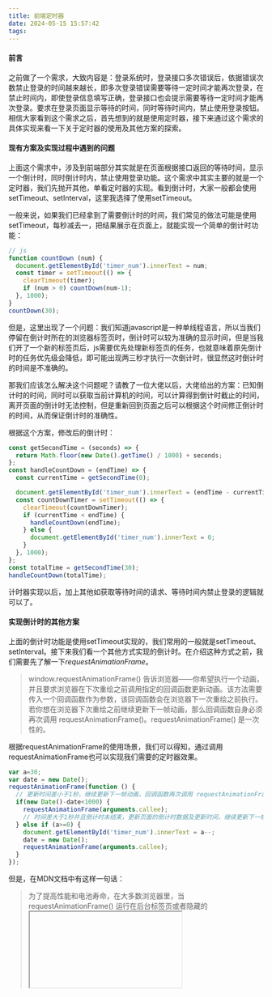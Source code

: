 ```yaml
---
title: 前端定时器
date: 2024-05-15 15:57:42
tags:
---
```


#### 前言

之前做了一个需求，大致内容是：登录系统时，登录接口多次错误后，依据错误次数禁止登录的时间越来越长，即多次登录错误需要等待一定时间才能再次登录，在禁止时间内，即使登录信息填写正确，登录接口也会提示需要等待一定时间才能再次登录。要求在登录页面显示等待的时间，同时等待时间内，禁止使用登录按钮。相信大家看到这个需求之后，首先想到的就是使用定时器，接下来通过这个需求的具体实现来看一下关于定时器的使用及其他方案的探索。


#### 现有方案及实现过程中遇到的问题

上面这个需求中，涉及到前端部分其实就是在页面根据接口返回的等待时间，显示一个倒计时，同时倒计时内，禁止使用登录功能。这个需求中其实主要的就是一个定时器，我们先抛开其他，单看定时器的实现。看到倒计时，大家一般都会使用setTimeout、setInterval，这里我选择了使用setTimeout。

一般来说，如果我们已经拿到了需要倒计时的时间，我们常见的做法可能是使用setTimeout，每秒减去一，把结果展示在页面上，就能实现一个简单的倒计时功能：
```js
// js
function countDown (num) {
  document.getElementById('timer_num').innerText = num;
  const timer = setTimeout(() => {
    clearTimeout(timer);
    if (num > 0) countDown(num-1);
  }, 1000);
}
countDown(30);
```
但是，这里出现了一个问题：我们知道javascript是一种单线程语言，所以当我们停留在倒计时所在的浏览器标签页时，倒计时可以较为准确的显示时间，但是当我们开了一个新的标签页后，js需要优先处理新标签页的任务，也就意味着原先倒计时的任务优先级会降低，即可能出现两三秒才执行一次倒计时，很显然这时倒计时的时间是不准确的。

那我们应该怎么解决这个问题呢？请教了一位大佬以后，大佬给出的方案：已知倒计时的时间，同时可以获取当前计算机的时间，可以计算得到倒计时截止的时间，离开页面的倒计时无法控制，但是重新回到页面之后可以根据这个时间修正倒计时的时间，从而保证倒计时的准确性。

根据这个方案，修改后的倒计时：
```js
const getSecondTime = (seconds) => {
  return Math.floor(new Date().getTime() / 1000) + seconds;
};
const handleCountDown = (endTime) => {
  const currentTime = getSecondTime(0);

  document.getElementById('timer_num').innerText = (endTime - currentTime);
  const countDownTimer = setTimeout(() => {
    clearTimeout(countDownTimer);
    if (currentTime < endTime) {
      handleCountDown(endTime);
    } else {
      document.getElementById('timer_num').innerText = 0;
    }
  }, 1000);
};
const totalTime = getSecondTime(30);
handleCountDown(totalTime);
```

计时器实现以后，加上其他如获取等待时间的请求、等待时间内禁止登录的逻辑就可以了。

#### 实现倒计时的其他方案

上面的倒计时功能是使用setTimeout实现的，我们常用的一般就是setTimeout、setInterval。接下来我们看一个其他方式实现的倒计时。在介绍这种方式之前，我们需要先了解一下*requestAnimationFrame*。

> window.requestAnimationFrame() 告诉浏览器——你希望执行一个动画，并且要求浏览器在下次重绘之前调用指定的回调函数更新动画。该方法需要传入一个回调函数作为参数，该回调函数会在浏览器下一次重绘之前执行。
> 若你想在浏览器下次重绘之前继续更新下一帧动画，那么回调函数自身必须再次调用 requestAnimationFrame()。requestAnimationFrame() 是一次性的。

根据requestAnimationFrame的使用场景，我们可以得知，通过调用requestAnimationFrame也可以实现我们需要的定时器效果。

```js
var a=30;
var date = new Date();
requestAnimationFrame(function () {
  // 更新时间差小于1秒，继续更新下一帧动画，回调函数再次调用 requestAnimationFrame
  if(new Date()-date<1000) {
    requestAnimationFrame(arguments.callee);
    // 时间差大于1秒并且倒计时未结束，更新页面的倒计时数据及更新时间，继续更新下一帧动画
  } else if (a>=0) {
    document.getElementById('timer_num').innerText = a--;
    date = new Date();
    requestAnimationFrame(arguments.callee);
  }
});
```
但是，在MDN文档中有这样一句话：
> 为了提高性能和电池寿命，在大多数浏览器里，当 requestAnimationFrame() 运行在后台标签页或者隐藏的 <iframe> 里时，requestAnimationFrame() 会被暂停调用以提升性能和电池寿命。

也就是说，如果我用requestAnimationFrame实现了一个定时器，当我离开定时器所在的标签页时，这个定时器就停了。。。从这一点上来说，是不是感觉还不如setTimeout和setInterval实现的定时器，但是我们可以通过一些修改来进行达到我们需要的效果。


```js
const getSecondTime = (seconds) => {
  return Math.floor(new Date().getTime() / 1000) + seconds;
};
const endTime = getSecondTime(30);
let date = new Date();
let requestId = requestAnimationFrame(function () {
  // 更新时间差小于1秒，继续更新下一帧动画，回调函数再次调用 requestAnimationFrame
  if(new Date()-date<1000) {
    console.log(1)
    requestId = requestAnimationFrame(arguments.callee);
    // 时间差大于1秒并且倒计时未结束，更新页面的倒计时数据及更新时间，继续更新下一帧动画
  } else {
    const currentTime = getSecondTime(0);
    if (currentTime <= endTime) {
      document.getElementById('timer_num').innerText = (endTime - currentTime);
      date = new Date();
      console.log(2)
      requestId = requestAnimationFrame(arguments.callee);
    } else {
      document.getElementById('timer_num').innerText = 0;
      console.log(3)
      cancelAnimationFrame(requestId);
    }
  }
});
```

上面通过系统时间的修正，同样达到了我们的预期。

#### 总结
综上，我们可以通过多种方式实现定时器，但是纯前端的定时器会存在时间不准的问题，因此需要通过其他的方式进行修正。